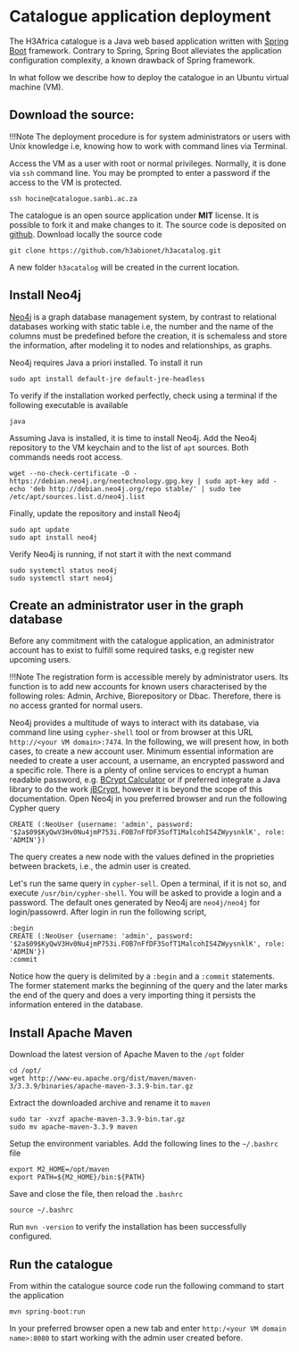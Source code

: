 # Catalogue application deployment

The H3Africa catalogue is a Java web based application written with [Spring Boot](https://projects.spring.io/spring-boot/) 
framework. Contrary to Spring, Spring Boot alleviates the application configuration complexity, a known drawback of 
Spring framework.

In what follow we describe how to deploy the catalogue in an Ubuntu virtual machine (VM).

## Download the source:

!!!Note
    The deployment procedure is for system administrators or users with Unix knowledge i.e, knowing how to work 
    with command lines via Terminal.
    
Access the VM as a user with root or normal privileges. Normally, it is done via `ssh` command line. You may be prompted 
to enter a password if the access to the VM is protected.
    
    ssh hocine@catalogue.sanbi.ac.za

The catalogue is an open source application under **MIT** license. It is possible to fork it and make changes to it.
The source code is deposited on [github](https://github.com/h3abionet/h3acatalog.git). Download locally the source code

    git clone https://github.com/h3abionet/h3acatalog.git
    
A new folder `h3acatalog` will be created in the current location.

## Install Neo4j

[Neo4j](https://github.com/neo4j/neo4j.git) is a graph database management system, by contrast to relational databases 
working with static table i.e, the number and the name of the columns must be predefined before the creation, it is 
schemaless and store the information, after modeling it to nodes and relationships, as graphs.

Neo4j requires Java a priori installed. To install it run
    
    sudo apt install default-jre default-jre-headless 

To verify if the installation worked perfectly, check using a terminal if the following executable is available
    
    java
    
Assuming Java is installed, it is time to install Neo4j. Add the Neo4j repository to the VM keychain and to the list
of `apt` sources. Both commands needs root access.
    
    wget --no-check-certificate -O - https://debian.neo4j.org/neotechnology.gpg.key | sudo apt-key add -
    echo 'deb http://debian.neo4j.org/repo stable/' | sudo tee /etc/apt/sources.list.d/neo4j.list

Finally, update the repository and install Neo4j

    sudo apt update
    sudo apt install neo4j
    
Verify Neo4j is running, if not start it with the next command

    sudo systemctl status neo4j
    sudo systemctl start neo4j
    
## Create an administrator user in the graph database

Before any commitment with the catalogue application, an administrator account has to exist to fulfill some required 
tasks, e.g register new upcoming users.

!!!Note
    The registration form is accessible merely by administrator users. Its function is to add new accounts for known 
    users characterised by the following roles: Admin, Archive, Biorepository or Dbac. Therefore, there is no access 
    granted for normal users.
   
Neo4j provides a multitude of ways to interact with its database, via command line using `cypher-shell` tool or from 
browser at this URL `http://<your VM domain>:7474`. In the following, we will present how, in both cases, to create a new 
account user. Minimum essential information are needed to create a user account, a username, an encrypted password and 
a specific role. There is a plenty of online services to encrypt a human readable password, e.g. 
[BCrypt Calculator](https://www.dailycred.com/article/bcrypt-calculator) or if preferred integrate a Java library 
to do the work [jBCrypt](https://github.com/jeremyh/jBCrypt), however it is beyond the scope of this documentation.
Open Neo4j in you preferred browser and run the following Cypher query
    
    CREATE (:NeoUser {username: 'admin', password: '$2a$09$KyQwV3Hv0Nu4jmP753i.FOB7nFfDF3SofT1MalcohIS4ZWyysnklK', role: 'ADMIN'})
    
The query creates a new node with the values defined in the proprieties between brackets, i.e., the admin user is created.

Let's run the same query in `cypher-sell`. Open a terminal, if it is not so, and execute `/usr/bin/cypher-shell`. 
You will be asked to provide a login and a password. The default ones generated by Neo4j are `neo4j/neo4j` for login/passowrd.
After login in run the following script,

    :begin
    CREATE (:NeoUser {username: 'admin', password: '$2a$09$KyQwV3Hv0Nu4jmP753i.FOB7nFfDF3SofT1MalcohIS4ZWyysnklK', role: 'ADMIN'})
    :commit
    
Notice how the query is delimited by a `:begin` and a `:commit` statements. The former statement marks the beginning of 
the query and the later marks the end of the query and does a very importing thing it persists the information entered 
in the database.

## Install Apache Maven

Download the latest version of Apache Maven to the `/opt` folder

    cd /opt/
    wget http://www-eu.apache.org/dist/maven/maven-3/3.3.9/binaries/apache-maven-3.3.9-bin.tar.gz
    
Extract the downloaded archive and rename it to `maven`

    sudo tar -xvzf apache-maven-3.3.9-bin.tar.gz
    sudo mv apache-maven-3.3.9 maven
    
Setup the environment variables. Add the following lines to the `~/.bashrc` file
    
    export M2_HOME=/opt/maven
    export PATH=${M2_HOME}/bin:${PATH}
    
Save and close the file, then reload the `.bashrc`

    source ~/.bashrc
    
Run `mvn -version` to verify the installation has been successfully configured.

## Run the catalogue

From within the catalogue source code run the following command to start the application

    mvn spring-boot:run
    
In your preferred browser open a new tab and enter `http:/<your VM domain name>:8080` to start working with the admin user 
created before.